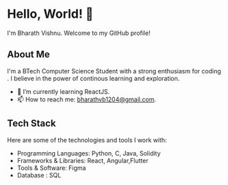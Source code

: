 # Hello, World! 👋

I'm Bharath Vishnu. Welcome to my GitHub profile!

## About Me

I'm a BTech Computer Science Student with a strong enthusiasm for coding . I believe in the power of continous learning and exploration.

- 🌱 I’m currently learning ReactJS.
- 📫 How to reach me: bharathvb1204@gmail.com.

## Tech Stack

Here are some of the technologies and tools I work with:

- Programming Languages: Python, C, Java, Solidity
- Frameworks & Libraries: React, Angular,Flutter
- Tools & Software: Figma
- Database : SQL

